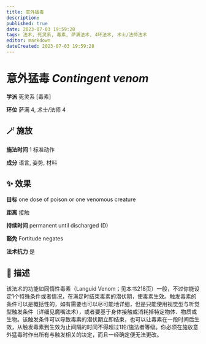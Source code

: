 ```yaml
---
title: 意外猛毒
description: 
published: true
date: 2023-07-03 19:59:28
tags: 法术, 死灵系, 毒素, 萨满法术, 4环法术, 术士/法师法术
editor: markdown
dateCreated: 2023-07-03 19:59:28
---
```


# **意外猛毒** *Contingent venom*

**学派** 死灵系 \[毒素\] 

**环位** 萨满 4, 术士/法师 4

## 🪄 施放

**施法时间** 1 标准动作

**成分** 语言, 姿势, 材料

## ✨ 效果 

**目标** one dose of poison or one venomous creature 

**距离** 接触  

**持续时间** permanent until discharged (D) 

**豁免** Fortitude negates

**法术抗力** 是

## 📖 描述

该法术的功能如同惰性毒素（Languid Venom；见本书218页）一般，不过你能设定1个特殊条件或者情况，在满足时结束毒素的潜伏期，使毒素生效。触发毒素的条件可以是概括性的，如有需要也可以尽可能地详细，但是只能使用视觉型与听觉型触发条件（详细见魔嘴法术），或者要基于身体接触或消耗掉特定物体、物质或生物。该触发条件可以导致毒素的潜伏期立即结束，也可以让毒素在一段时间后生效，从触发毒素到生效为止间隔的时间不得超过1轮/施法者等级。你必须在施放意外猛毒时作出所有与触发相关的决定，而且一经确定便无法更改。
    